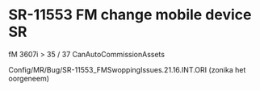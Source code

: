 # SR-11553 FM change mobile device SR

  fM
  3607i > 35 / 37
  CanAutoCommissionAssets

  Config/MR/Bug/SR-11553_FMSwoppingIssues.21.16.INT.ORI
  (zonika het oorgeneem)